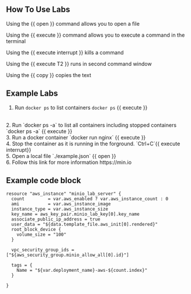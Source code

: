 ## How To Use Labs
Using the {{ open }} command allows you to open a file

Using the {{ execute }} command allows you to execute a command in the terminal

Using the {{ execute interrupt }} kills a command

Using the {{ execute T2 }} runs in second command window

Using the {{ copy }} copies the text

## Example Labs

1. Run `docker ps` to list containers
`docker ps` {{ execute }}
<br>
2. Run `docker ps -a` to list all containers including stopped containers
`docker ps -a` {{ execute }}
<br>
3. Run a docker container
`docker run nginx` {{ execute }}
<br>
4. Stop the container as it is running in the forground.
`Ctrl+C`{{ execute interrupt}}
<br>
5. Open a local file
`./example.json` {{ open }}
<br>
6. Follow this link for more information
https://min.io

## Example code block

```
resource "aws_instance" "minio_lab_server" {
  count         = var.aws_enabled ? var.aws_instance_count : 0
  ami           = var.aws_instance_image
  instance_type = var.aws_instance_size
  key_name = aws_key_pair.minio_lab_key[0].key_name
  associate_public_ip_address = true
  user_data = "${data.template_file.aws_init[0].rendered}"
  root_block_device {
    volume_size = "100"
  }

  vpc_security_group_ids = ["${aws_security_group.minio_allow_all[0].id}"]

  tags = {
    Name = "${var.deployment_name}-aws-${count.index}"
  }

}
```